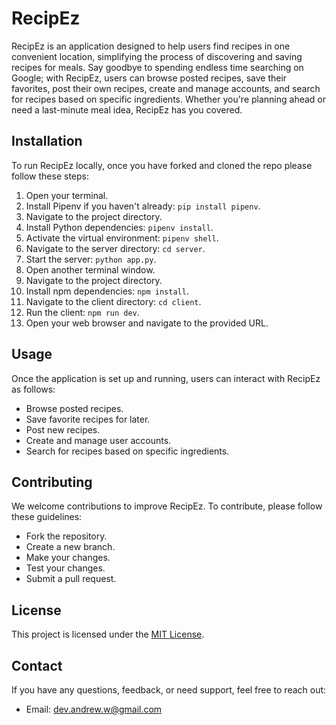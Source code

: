 # RecipEz

RecipEz is an application designed to help users find recipes in one convenient location, simplifying the process of discovering and saving recipes for meals. Say goodbye to spending endless time searching on Google; with RecipEz, users can browse posted recipes, save their favorites, post their own recipes, create and manage accounts, and search for recipes based on specific ingredients. Whether you're planning ahead or need a last-minute meal idea, RecipEz has you covered.

## Installation

To run RecipEz locally, once you have forked and cloned the repo please follow these steps:

1. Open your terminal.
2. Install Pipenv if you haven't already: `pip install pipenv`.
3. Navigate to the project directory.
4. Install Python dependencies: `pipenv install`.
5. Activate the virtual environment: `pipenv shell`.
6. Navigate to the server directory: `cd server`.
7. Start the server: `python app.py`.
8. Open another terminal window.
9. Navigate to the project directory.
10. Install npm dependencies: `npm install`.
11. Navigate to the client directory: `cd client`.
12. Run the client: `npm run dev`.
13. Open your web browser and navigate to the provided URL.

## Usage

Once the application is set up and running, users can interact with RecipEz as follows:

- Browse posted recipes.
- Save favorite recipes for later.
- Post new recipes.
- Create and manage user accounts.
- Search for recipes based on specific ingredients.

## Contributing

We welcome contributions to improve RecipEz. To contribute, please follow these guidelines:

- Fork the repository.
- Create a new branch.
- Make your changes.
- Test your changes.
- Submit a pull request.

## License

This project is licensed under the [MIT License](LICENSE).

## Contact

If you have any questions, feedback, or need support, feel free to reach out:

- Email: [dev.andrew.w@gmail.com](mailto:dev.andrew.w@gmail.com)
